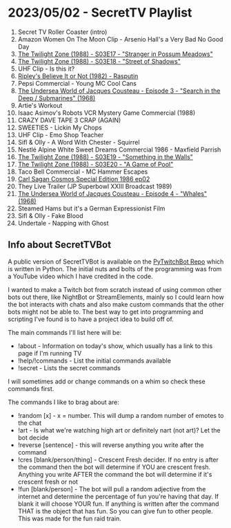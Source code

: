 # 2023/05/02 - SecretTV Playlist

1. Secret TV Roller Coaster (intro)
2. Amazon Women On The Moon Clip - Arsenio Hall's a Very Bad No Good Day
3. [The Twilight Zone (1988) - S03E17 - "Stranger in Possum Meadows"](https://en.wikipedia.org/wiki/Stranger_in_Possum_Meadows)
4. [The Twilight Zone (1988) - S03E18 - "Street of Shadows"](https://en.wikipedia.org/wiki/Street_of_Shadows_(The_Twilight_Zone))
5. UHF Clip - Is this it?
6. [Ripley's Believe It or Not (1982) -  Rasputin](https://en.wikipedia.org/wiki/Ripley%27s_Believe_It_or_Not!_(1982_TV_series))
7. Pepsi Commercial - Young MC Cool Cans
8. [The Undersea World of Jacques Cousteau - Episode 3 - "Search in the Deep / Submarines" (1968)](https://en.wikipedia.org/wiki/The_Undersea_World_of_Jacques_Cousteau)
9. Artie's Workout
10. Isaac Asimov's Robots VCR Mystery Game Commercial (1988)
11. CRAZY DAVE TAPE 3 CRAP (AGAIN)
12. SWEETIES - Lickin My Chops
13. UHF Clip - Emo Shop Teacher
14. Sifl & Olly - A Word With Chester - Squirrel
15. Nestlé Alpine White Sweet Dreams Commercial 1986 - Maxfield Parrish
16. [The Twilight Zone (1988) - S03E19 - "Something in the Walls"](https://en.wikipedia.org/wiki/Something_in_the_Walls)
17. [The Twilight Zone (1988) - S03E20 - "A Game of Pool"](https://en.wikipedia.org/wiki/A_Game_of_Pool_(The_Twilight_Zone,_1985))
18. Taco Bell Commercial - MC Hammer Escapes
19. [Carl Sagan Cosmos Special Edition 1986 ep02](https://en.wikipedia.org/wiki/Cosmos:_A_Personal_Voyage)
20. They Live Trailer (JP Superbowl XXIII Broadcast 1989)
21. [The Undersea World of Jacques Cousteau - Episode 4 - "Whales" (1968)](https://en.wikipedia.org/wiki/The_Undersea_World_of_Jacques_Cousteau)
22. Steamed Hams but it's a German Expressionist Film
23. Sifl & Olly - Fake Blood
24. Undertale - Napping with Ghost




## Info about SecretTVBot

A public version of SecretTVBot is available on the [PyTwitchBot Repo](https://github.com/awbored/PyTwitchBot) which is written in Python.  The initial nuts and bolts of the programming was from a YouTube video which I have credited in the code.

I wanted to make a Twitch bot from scratch instead of using common other bots out there, like NightBot or StreamElements, mainly so I could learn how the bot interacts with chats and also make custom commands that the other bots might not be able to.  The best way to get into programming and scripting I've found is to have a project idea to build off of.

The main commands I'll list here will be:

 - !about - Information on today's show, which usually has a link to this page if I'm running TV
 - !help/!commands - List the initial commands available
 - !secret - Lists the secret commands

I will sometimes add or change commands on a whim so check these commands first.

The commands I like to brag about are:

 - !random [x] - x = number.  This will dump a random number of emotes to the chat
 - !art - Is what we're watching high art or definitely nart (not art)?  Let the bot decide
 - !reverse [sentence] - this will reverse anything you write after the command
 - !cres [blank/person/thing] - Crescent Fresh decider.  If no entry is after the command then the bot will determine if YOU are crescent fresh.  Anything you write AFTER the command the bot will determine if it's crescent fresh or not
 - !fun [blank/person] - The bot will pull a random adjective from the internet and determine the percentage of fun you're having that day.  If blank it will choose YOUR fun.  If anything is written after the command THAT is the object that has fun.  So you can give fun to other people.  This was made for the fun raid train.
